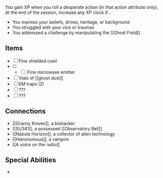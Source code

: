 
You gain XP when you roll a desperate action (in that action attribute only). At the end of the session, increase any XP clock if...
- You express your beliefs, drives, heritage, or background
- You struggled with your vice or traumas
-  You addressed a challenge by manipulating the [[Ghost Field]]
## Items
- [ ] Fine shielded cowl
- [ ] - <input type="checkbox" /> Fine microwave emitter
- [ ] Vials of [[ghost dust]]
- [ ] EM traps (2)
- [ ] ???
- [ ] ???

## Connections
- [[Granny Knives]], a biohacker
- [[SU341]], a possessed [[Observatory Bell]]
- [[Nebula Horizon]], a collector of alien technology
- [[Hieronomous]], a vampire
- [[A voice on the radio]]
## Special Abilities
- 

